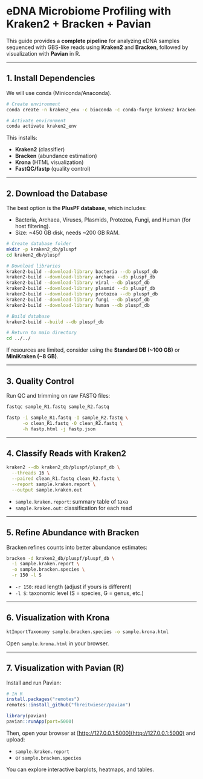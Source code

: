 # eDNA Microbiome Profiling with Kraken2 + Bracken + Pavian

This guide provides a **complete pipeline** for analyzing eDNA samples sequenced with GBS-like reads using **Kraken2** and **Bracken**, followed by visualization with **Pavian** in R.

---

## 1. Install Dependencies

We will use conda (Miniconda/Anaconda).

```bash
# Create environment
conda create -n kraken2_env -c bioconda -c conda-forge kraken2 bracken krona fastqc fastp -y

# Activate environment
conda activate kraken2_env
```

This installs:
- **Kraken2** (classifier)
- **Bracken** (abundance estimation)
- **Krona** (HTML visualization)
- **FastQC/fastp** (quality control)

---

## 2. Download the Database

The best option is the **PlusPF database**, which includes:
- Bacteria, Archaea, Viruses, Plasmids, Protozoa, Fungi, and Human (for host filtering).  
- Size: ~450 GB disk, needs ~200 GB RAM.

```bash
# Create database folder
mkdir -p kraken2_db/pluspf
cd kraken2_db/pluspf

# Download libraries
kraken2-build --download-library bacteria --db pluspf_db
kraken2-build --download-library archaea --db pluspf_db
kraken2-build --download-library viral --db pluspf_db
kraken2-build --download-library plasmid --db pluspf_db
kraken2-build --download-library protozoa --db pluspf_db
kraken2-build --download-library fungi --db pluspf_db
kraken2-build --download-library human --db pluspf_db

# Build database
kraken2-build --build --db pluspf_db

# Return to main directory
cd ../../
```

If resources are limited, consider using the **Standard DB (~100 GB)** or **MiniKraken (~8 GB)**.

---

## 3. Quality Control

Run QC and trimming on raw FASTQ files:

```bash
fastqc sample_R1.fastq sample_R2.fastq

fastp -i sample_R1.fastq -I sample_R2.fastq \
      -o clean_R1.fastq -O clean_R2.fastq \
      -h fastp.html -j fastp.json
```

---

## 4. Classify Reads with Kraken2

```bash
kraken2 --db kraken2_db/pluspf/pluspf_db \
  --threads 16 \
  --paired clean_R1.fastq clean_R2.fastq \
  --report sample.kraken.report \
  --output sample.kraken.out
```

- `sample.kraken.report`: summary table of taxa  
- `sample.kraken.out`: classification for each read  

---

## 5. Refine Abundance with Bracken

Bracken refines counts into better abundance estimates:

```bash
bracken -d kraken2_db/pluspf/pluspf_db \
  -i sample.kraken.report \
  -o sample.bracken.species \
  -r 150 -l S
```

- `-r 150`: read length (adjust if yours is different)  
- `-l S`: taxonomic level (S = species, G = genus, etc.)  

---

## 6. Visualization with Krona

```bash
ktImportTaxonomy sample.bracken.species -o sample.krona.html
```

Open `sample.krona.html` in your browser.

---

## 7. Visualization with Pavian (R)

Install and run Pavian:

```R
# In R
install.packages("remotes")
remotes::install_github("fbreitwieser/pavian")

library(pavian)
pavian::runApp(port=5000)
```

Then, open your browser at [http://127.0.0.1:5000](http://127.0.0.1:5000) and upload:  
- `sample.kraken.report`  
- or `sample.bracken.species`  

You can explore interactive barplots, heatmaps, and tables.
